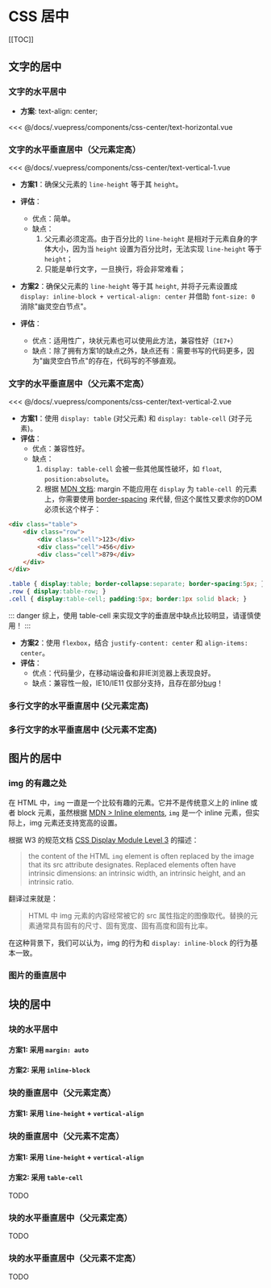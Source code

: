 # CSS 居中

[[TOC]]

## 文字的居中

### 文字的水平居中

- **方案**: text-align: center;

<css-center-text-horizontal/>

<foldable no-mask>

<<< @/docs/.vuepress/components/css-center/text-horizontal.vue

</foldable>

### 文字的水平垂直居中（父元素定高）

<css-center-text-vertical-1/>

<foldable no-mask>

<<< @/docs/.vuepress/components/css-center/text-vertical-1.vue

</foldable>

- **方案1**：确保父元素的 `line-height` 等于其 `height`。
- **评估**：
  - 优点：简单。
  - 缺点：
     1. 父元素必须定高。由于百分比的 `line-height` 是相对于元素自身的字体大小，因为当 `height` 设置为百分比时，无法实现 `line-height` 等于 `height`；
     2. 只能是单行文字，一旦换行，将会非常难看；

- **方案2**：确保父元素的 `line-height` 等于其 `height`, 并将子元素设置成 `display: inline-block + vertical-align: center` 并借助 `font-size: 0` 消除"幽灵空白节点"。
- **评估**：
  - 优点：适用性广，块状元素也可以使用此方法，兼容性好（`IE7+`）
  - 缺点：除了拥有方案1的缺点之外，缺点还有：需要书写的代码更多，因为"幽灵空白节点"的存在，代码写的不够直观。

### 文字的水平垂直居中（父元素不定高）

<css-center-text-vertical-2/>

<foldable no-mask>

<<< @/docs/.vuepress/components/css-center/text-vertical-2.vue

</foldable>


- **方案1**：使用 `display: table` (对父元素) 和 `display: table-cell` (对子元素)。
- **评估**：
  - 优点：兼容性好。
  - 缺点：
    1. `display: table-cell` 会被一些其他属性破坏，如 `float`, `position:absolute`。
    2. 根据 [MDN 文档](https://developer.mozilla.org/en-US/docs/Web/CSS/margin): margin 不能应用在 `display` 为 `table-cell `的元素上，你需要使用 [border-spacing](https://developer.mozilla.org/en-US/docs/Web/CSS/border-spacing) 来代替, 但这个属性又要求你的DOM必须长这个样子：
    
``` html
<div class="table">
    <div class="row">
        <div class="cell">123</div>
        <div class="cell">456</div>
        <div class="cell">879</div>
    </div>
</div>
```

``` css
.table { display:table; border-collapse:separate; border-spacing:5px; }
.row { display:table-row; }
.cell { display:table-cell; padding:5px; border:1px solid black; }
```

::: danger
综上，使用 table-cell 来实现文字的垂直居中缺点比较明显，请谨慎使用！
:::

- **方案2**：使用 `flexbox`，结合 `justify-content: center` 和 `align-items: center`。
- **评估**：
  - 优点：代码量少，在移动端设备和非IE浏览器上表现良好。
  - 缺点：兼容性一般，IE10/IE11 仅部分支持，且存在部分[bug](https://caniuse.com/#search=flexbox)！

### 多行文字的水平垂直居中 (父元素定高)

### 多行文字的水平垂直居中 (父元素不定高)



## 图片的居中

### img 的有趣之处

在 HTML 中，`img` 一直是一个比较有趣的元素。它并不是传统意义上的 inline 或者 block 元素，虽然根据 [MDN > Inline elements](https://developer.mozilla.org/en-US/docs/Web/HTML/Inline_elements), `img` 是一个 inline 元素，但实际上，img 元素还支持宽高的设置。

根据 W3 的规范文档 [CSS Display Module Level 3](https://www.w3.org/TR/css-display-3/#glossary) 的描述：

> the content of the HTML `img` element is often replaced by the image that its src attribute designates. Replaced elements often have intrinsic dimensions: an intrinsic width, an intrinsic height, and an intrinsic ratio.

翻译过来就是：

> HTML 中 img 元素的内容经常被它的 src 属性指定的图像取代。替换的元素通常具有固有的尺寸、固有宽度、固有高度和固有比率。

在这种背景下，我们可以认为，img 的行为和 `display: inline-block` 的行为基本一致。

### 图片的垂直居中

<css-center-img/>

## 块的居中

### 块的水平居中

#### 方案1: 采用 `margin: auto`

<card bg>
  <css-center-block-horizontal-1/>
</card>

#### 方案2: 采用 `inline-block`

<card bg>
  <css-center-block-horizontal-2/>
</card>

### 块的垂直居中（父元素定高）

#### 方案1: 采用 `line-height` + `vertical-align`

<card bg>
  <css-center-block-vertical-1/>
</card>

### 块的垂直居中（父元素不定高）

#### 方案1: 采用 `line-height` + `vertical-align`
#### 方案2: 采用 `table-cell`

TODO

### 块的水平垂直居中（父元素定高）

TODO

### 块的水平垂直居中（父元素不定高）

TODO
